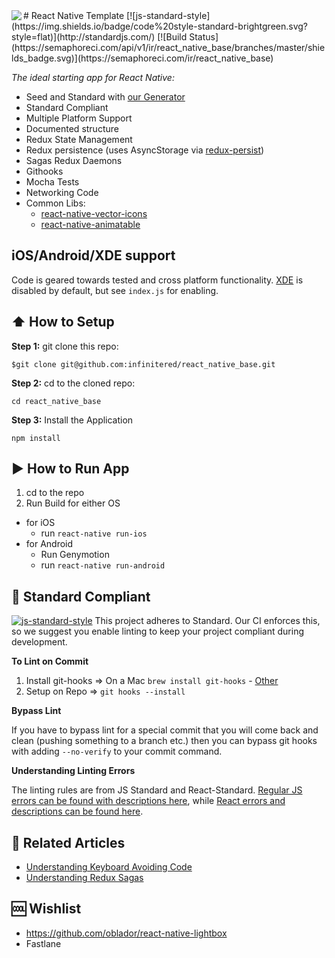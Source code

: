 <img align=left src="https://raw.githubusercontent.com/infinitered/react_native_base/master/App/Images/ir.png">
#  React Native Template
[![js-standard-style](https://img.shields.io/badge/code%20style-standard-brightgreen.svg?style=flat)](http://standardjs.com/) [![Build Status](https://semaphoreci.com/api/v1/ir/react_native_base/branches/master/shields_badge.svg)](https://semaphoreci.com/ir/react_native_base)

_The ideal starting app for React Native:_
* Seed and Standard with [our Generator](https://github.com/GantMan/irrigate)
* Standard Compliant
* Multiple Platform Support
* Documented structure
* Redux State Management
* Redux persistence (uses AsyncStorage via [redux-persist](https://github.com/rt2zz/redux-persist))
* Sagas Redux Daemons
* Githooks
* Mocha Tests
* Networking Code
* Common Libs:
  * [react-native-vector-icons](https://github.com/oblador/react-native-vector-icons)
  * [react-native-animatable](https://github.com/oblador/react-native-animatable)

## iOS/Android/XDE support
Code is geared towards tested and cross platform functionality. [XDE](https://exponentjs.com/) is disabled by default, but see `index.js` for enabling.


## :arrow_up: How to Setup

**Step 1:** git clone this repo:
```
$git clone git@github.com:infinitered/react_native_base.git
```
**Step 2:** cd to the cloned repo:
```
cd react_native_base
```
**Step 3:** Install the Application
```
npm install
```

## :arrow_forward: How to Run App

1. cd to the repo
2. Run Build for either OS
  * for iOS
    * run `react-native run-ios`
  * for Android
    * Run Genymotion
    * run `react-native run-android`

## :no_entry_sign: Standard Compliant

[![js-standard-style](https://cdn.rawgit.com/feross/standard/master/badge.svg)](https://github.com/feross/standard)
This project adheres to Standard.  Our CI enforces this, so we suggest you enable linting to keep your project compliant during development.

**To Lint on Commit**

1. Install git-hooks => On a Mac `brew install git-hooks` - [Other](https://github.com/icefox/git-hooks/)
2. Setup on Repo => `git hooks --install`

**Bypass Lint**

If you have to bypass lint for a special commit that you will come back and clean (pushing something to a branch etc.) then you can bypass git hooks with adding `--no-verify` to your commit command.

**Understanding Linting Errors**

The linting rules are from JS Standard and React-Standard.  [Regular JS errors can be found with descriptions here](http://eslint.org/docs/rules/), while [React errors and descriptions can be found here](https://github.com/yannickcr/eslint-plugin-react).

## :open_file_folder: Related Articles
* [Understanding Keyboard Avoiding Code](https://shift.infinite.red/avoiding-the-keyboard-in-react-native-56d05b9a1e81#.s4bzjlc7l)
* [Understanding Redux Sagas](https://shift.infinite.red/using-redux-saga-to-simplify-your-growing-react-native-codebase-2b8036f650de#.2o2rmz888)

## :cool: Wishlist
* https://github.com/oblador/react-native-lightbox
* Fastlane
